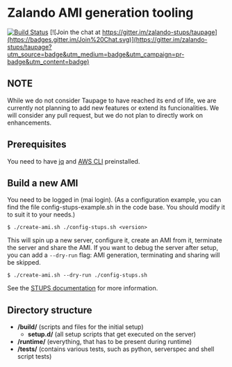 # Zalando AMI generation tooling

[![Build Status](https://travis-ci.org/zalando-stups/taupage.svg)](https://travis-ci.org/zalando-stups/taupage) [![Join the chat at https://gitter.im/zalando-stups/taupage](https://badges.gitter.im/Join%20Chat.svg)](https://gitter.im/zalando-stups/taupage?utm_source=badge&utm_medium=badge&utm_campaign=pr-badge&utm_content=badge)

## NOTE

While we do not consider Taupage to have reached its end of life, we are currently not planning to add new features or extend its funcionalities. We will consider any pull request, but we do not plan to directly work on enhancements. 

## Prerequisites

You need to have [jq](http://stedolan.github.io/jq/) and [AWS CLI](http://aws.amazon.com/cli/) preinstalled.

## Build a new AMI

You need to be logged in (mai login).
(As a configuration example, you can find the file config-stups-example.sh in the code base. You should modify it to suit it to your needs.)

    $ ./create-ami.sh ./config-stups.sh <version>

This will spin up a new server, configure it, create an AMI from it, terminate the server and share the AMI. If you
want to debug the server after setup, you can add a `--dry-run` flag: AMI generation, terminating and sharing will be
skipped.

    $ ./create-ami.sh --dry-run ./config-stups.sh

See the [STUPS documentation](https://docs.stups.io/en/latest/installation/taupage-ami-creation.html) for more information.

## Directory structure

* **/build/** (scripts and files for the initial setup)
    * **setup.d/** (all setup scripts that get executed on the server)
* **/runtime/** (everything, that has to be present during runtime)
* **/tests/** (contains various tests, such as python, serverspec and shell script tests)
